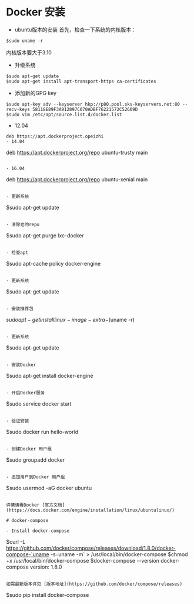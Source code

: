 # Docker 安装

- ubuntu版本的安装
首先，检查一下系统的内核版本：

```
$sudo uname -r
```

内核版本要大于3.10

- 升级系统

```
$sudo apt-get update
$sudo apt-get install apt-transport-https ca-certificates
```

- 添加新的GPG key

```
$sudo apt-key adv --keyserver hkp://p80.pool.sks-keyservers.net:80 --recv-keys 58118E89F3A912897C070ADBF76221572C52609D
$sudo vim /etc/apt/source.list.d/docker.list
```

- 12.04

```
deb https://apt.dockerproject.opeizhi
- 14.04

```
deb https://apt.dockerproject.org/repo ubuntu-trusty main
```

- 16.04

```
deb https://apt.dockerproject.org/repo ubuntu-xenial main
```

- 更新系统

```
$sudo apt-get update
```

- 清除老的repo

```
$sudo apt-get purge lxc-docker
```

- 检查apt

```
$sudo apt-cache policy docker-engine
```

- 更新系统

```
$sudo apt-get update
```

- 安装推荐包

```
$sudo apt-get install linux-image-extra-$(uname -r)
```

- 更新系统

```
$sudo apt-get update
```

- 安装Docker

```
$sudo apt-get install docker-engine
```

- 开启Docker服务

```
$sudo service docker start
```

- 验证安装

```
$sudo docker run hello-world
```

- 创建Docker 用户组

```
$sudo groupadd docker
```

- 追加用户到Docker 用户组

```
$sudo usermod -aG docker ubuntu
```

详情请看Docker [官方文档](https://docs.docker.com/engine/installation/linux/ubuntulinux/)

# docker-compose

- Install docker-compose

```
$curl -L https://github.com/docker/compose/releases/download/1.8.0/docker-compose-`uname -s`-`uname -m` > /usr/local/bin/docker-compose
$chmod +x /usr/local/bin/docker-compose
$docker-compose --version
docker-compose version: 1.8.0
```

如需最新版本详见 [版本地址](https://github.com/docker/compose/releases)

```
$sudo pip install docker-compose
```
